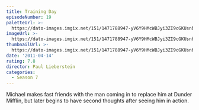 ```yaml
---
title: Training Day
episodeNumber: 19
paletteUrl: >-
  https://dato-images.imgix.net/151/1471788947-yV6Y9HMcWBJyi3ZI9cGKUsnbs8V.jpg?auto=enhance&ch=DPR%2CWidth&palette=json
imageUrl: >-
  https://dato-images.imgix.net/151/1471788947-yV6Y9HMcWBJyi3ZI9cGKUsnbs8V.jpg?auto=compress%2Cformat&ch=DPR%2CWidth&w=500
thumbnailUrl: >-
  https://dato-images.imgix.net/151/1471788947-yV6Y9HMcWBJyi3ZI9cGKUsnbs8V.jpg?auto=enhance&ch=DPR%2CWidth&fit=crop&fm=jpg&h=280&w=500
date: '2011-04-14'
rating: 7.8
director: Paul Lieberstein
categories:
  - Season 7
---
```


Michael makes fast friends with the man coming in to replace him at Dunder Mifflin, but later begins to have second thoughts after seeing him in action.